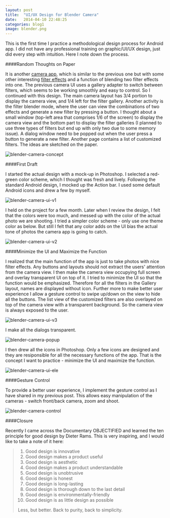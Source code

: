 ```yaml
---
layout: post
title:  "UI/UX Design for Blender Camera"
date:   2014-04-10 22:48:25
categories: blog1
image: blender.png
---
```


This is the first time I practice a methodological design process for Android app. I did not have any professional training on graphic/UI/UX design, just did every step with intuition. Here I note down the process.

####Random Thoughts on Paper

It is another [camera app](https://play.google.com/store/apps/details?id=com.littlecheesecake.filterblendercamera.free), which is similar to the previous one but with some other interesting [filter effects](https://github.com/yulu/ShaderFilter) and a function of blending two filter effects into one. The previous camera UI uses a gallery adapter to switch between filters, which seems to be working smoothly and easy to control. So I continued with this design. The main camera layout has 3/4 portion to display the camera view, and 1/4 left for the filter gallery. Another activity is the filter blender mode, where the user can view the combinations of two effects and generate a new filter by pressing a button. I thought about a small window (top-left area that comprises 1/6 of the screen) to display the camera view and the bottom part to display the filter galleries (I planned to use three types of filters but end up with only two due to some memory issue). A dialog window need to be popped out when the user press a button to generate a new filter. Another page contains a list of customized filters. The ideas are sketched on the paper.

![blender-camera-concept](https://farm9.staticflickr.com/8735/17016692941_3964eb253b_o.jpg)

####First Draft

I started the actual design with a mock-up in Photoshop. I selected a red-green color scheme, which I thought was fresh and lively. Following the standard Android design, I mocked up the Action bar. I used some default Android icons and drew a few by myself.

![blender-camera-ui-v1](https://farm9.staticflickr.com/8720/16991582886_f88257f20b_o.jpg)

I held on the project for a few month. Later when I review the design, I felt that the colors were too much, and messed up with the color of the actual photo we are shooting. I tried a simpler color scheme - only use one theme color as below. But still I felt that any color adds on the UI bias the actual tone of photos the camera app is going to catch.

![blender-camera-ui-v2](https://farm9.staticflickr.com/8735/16831356659_7821a1e3d3_o.jpg)

####Minimize the UI and Maximize the Function

I realized that the main function of the app is just to take photos with nice filter effects. Any buttons and layouts should not extract the users' attention from the camera view. I then make the camera view occupying full screen and overlay transparent UI on top of it. I tried to minimize the UI so that the function would be emphasized. Therefore for all the filters in the Gallery layout, names are displayed without icon. Further more to make better user experience I allow a gesture control to swipe up/down on the view to hide all the buttons. The list view of the customized filters are also overlayed on top of the camera view with a transparent background. So the camera view is always exposed to the user.

![blender-camera-ui-v3](https://farm9.staticflickr.com/8740/16991583756_be1e8c7b91_o.jpg)

I make all the dialogs transparent.

![blender-camera-popup](https://farm8.staticflickr.com/7643/16831358329_e3d3f193fb_o.jpg)

I then drew all the icons in Photoshop. Only a few icons are designed and they are resiponsible for all the necessary functions of the app. That is the concept I want to practice - minimize the UI and maximize the function.

![blender-camera-ui-ele](https://farm9.staticflickr.com/8698/16395154684_dd376f442f_o.jpg)

####Gesture Control

To provide a better user experience, I implement the gesture control as I have shared in my previous post. This allows easy manipulation of the cameras - switch front/back camera, zoom and shoot.

![blender-camera-control](https://farm8.staticflickr.com/7638/16991584246_afe303fb4a_o.jpg)

####Closure

Recently I came across the Documentary OBJECTIFIED and learned the ten principle for good design by Dieter Rams. This is very inspiring, and I would like to take a note of it here:

> 1. Good design is innovative
> 2. Good design makes a product useful
> 3. Good design is aesthetic
> 4. Good design makes a product understandable
> 5. Good design is unobtrusive
> 6. Good design is honest
> 7. Good design is long-lasting
> 8. Good design is thorough down to the last detail
> 9. Good design is environmentally-friendly
> 10. Good design is as little design as possible
>
> Less, but better. Back to purity, back to simplicity.
